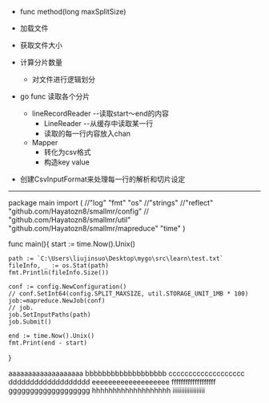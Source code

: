 * func method(long maxSplitSize)
* 加载文件
* 获取文件大小
* 计算分片数量
    * 对文件进行逻辑划分
* go func 读取各个分片
    
    * lineRecordReader --读取start～end的内容
        * LineReader --从缓存中读取某一行
        * 读取的每一行内容放入chan
    * Mapper
        * 转化为csv格式
        * 构造key value
* 创建CsvInputFormat来处理每一行的解析和切片设定
********************************************
package main
import (
	//"log"
	"fmt"
	"os"
	//"strings"
	//"reflect"
	"github.com/Hayatozn8/smallmr/config"
	// "github.com/Hayatozn8/smallmr/util"
	"github.com/Hayatozn8/smallmr/mapreduce"
	"time"
)

func main(){
	start := time.Now().Unix()

	path := `C:\Users\liujinsuo\Desktop\mygo\src\learn\test.txt`
	fileInfo, _ := os.Stat(path)
	fmt.Println(fileInfo.Size())

	conf := config.NewConfiguration()
	// conf.SetInt64(config.SPLIT_MAXSIZE, util.STORAGE_UNIT_1MB * 100)
	job:=mapreduce.NewJob(conf)
	// job.
	job.SetInputPaths(path)
	job.Submit()

	end := time.Now().Unix()
	fmt.Print(end - start)
	
}


aaaaaaaaaaaaaaaaaaa
bbbbbbbbbbbbbbbbbbb
ccccccccccccccccccc
ddddddddddddddddddd
eeeeeeeeeeeeeeeeeee
fffffffffffffffffff
ggggggggggggggggggg
hhhhhhhhhhhhhhhhhhh
iiiiiiiiiiiiiiiiiii
